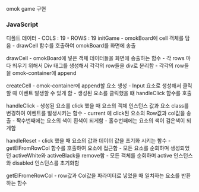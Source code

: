 omok game 구현

### JavaScript

  디폴트 데이터
    - COLS : 19
    - ROWS : 19
  initGame
    - omokBoard에 cell 객체를 담음
    - drawCell 함수를 호출하여 omokBoard를 화면에 송출

  drawCell
    - omokBoard에 넣은 객체 데이터들을 화면에 송출하는 함수
    - 각 rows 마다 띄우기 위해서 Div 태그를 생성해서 각각의 row들을 div로 분리함
    - 각각의 row들을 omok-container에 append

  createCell
    - omok-container에 append할 요소 생성
    - Input 요소로 생성해서 클릭할 때 이벤트 발생할 수 있게 함
    - 생성된 요소를 클릭했을 떄 handleClick 함수를 호출

  handleClick
    - 생성된 요소를 click 했을 때 요소의 객체 인스턴스 값과 요소 class를 변경하여 이벤트를 발생시키는 함수
    - current 에 click된 요소의 Row값과 col값을 송출
    - 짝수번째에는 요소의 색이 흰색이 되게함
    - 홀수번째에는 요소의 색이 검은색이 되게함

  handleReset
    - click 했을 때 요소의 값과 데이터 값을 초기화 시키는 함수
    - getElFromRowCol 함수를 호출하여 요소에 접근함
    - 모든 요소를 순회하며 생성되었던 activeWhite와 activeBlack을 remove함
    - 모든 객체를 순회하며 active 인스턴스와 disabled 인스턴스를 초기화함
    
  getElFromeRowCol
    - row값과 Col값을 파라미터로 넣었을 때 일치하는 요소를 반환하는 함수
    
